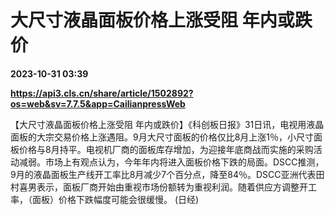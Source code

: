 # 大尺寸液晶面板价格上涨受阻 年内或跌价

**2023-10-31 03:39**

**https://api3.cls.cn/share/article/1502892?os=web&sv=7.7.5&app=CailianpressWeb**

【大尺寸液晶面板价格上涨受阻 年内或跌价】《科创板日报》31日讯，电视用液晶面板的大宗交易价格上涨遇阻。9月大尺寸面板的价格仅比8月上涨1％，小尺寸面板价格与8月持平。电视机厂商的面板库存增加，为迎接年底商战而实施的采购活动减弱。市场上有观点认为，今年年内将进入面板价格下跌的局面。DSCC推测，9月的液晶面板生产线开工率比8月减少7个百分点，降至84％。DSCC亚洲代表田村喜男表示，面板厂商开始由重视市场份额转为重视利润。随着供应方调整开工率，（面板）价格下跌幅度可能会很缓慢。 (日经)